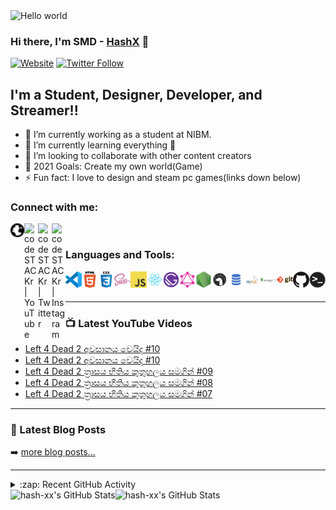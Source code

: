 <img src="https://i.ibb.co/pyGcsL1/banner.jpg" alt="Hello world">

### Hi there, I'm SMD -  [HashX][website] 👋

[![Website](https://img.shields.io/website?label=hashx.me&style=for-the-badge&url=https%3A%2F%2Fcodestackr.com)](https://hashx.me)
[![Twitter Follow](https://img.shields.io/twitter/follow/s_thiranjaya?color=1DA1F2&logo=twitter&style=for-the-badge)](https://twitter.com/intent/follow?original_referer=https%3A%2F%2Fgithub.com%2Fs_thiranjaya&screen_name=s_thiranjaya)

## I'm a Student, Designer, Developer, and Streamer!!

- 🔭 I’m currently working as a student at NIBM.
- 🌱 I’m currently learning everything 🤣
- 👯 I’m looking to collaborate with other content creators
- 🥅 2021 Goals: Create my own world(Game)
- ⚡ Fun fact: I love to design and steam pc games(links down below)

### Connect with me:

[<img align="left" alt="codeSTACKr.com" width="22px" src="https://raw.githubusercontent.com/iconic/open-iconic/master/svg/globe.svg" />][website]
[<img align="left" alt="codeSTACKr | YouTube" width="22px" src="https://cdn.jsdelivr.net/npm/simple-icons@v3/icons/youtube.svg" />][youtube]
[<img align="left" alt="codeSTACKr | Twitter" width="22px" src="https://cdn.jsdelivr.net/npm/simple-icons@v3/icons/twitter.svg" />][twitter]
[<img align="left" alt="codeSTACKr | Instagram" width="22px" src="https://cdn.jsdelivr.net/npm/simple-icons@v3/icons/instagram.svg" />][instagram]

<br />

### Languages and Tools:

<img align="left" alt="Visual Studio Code" width="26px" src="https://raw.githubusercontent.com/github/explore/80688e429a7d4ef2fca1e82350fe8e3517d3494d/topics/visual-studio-code/visual-studio-code.png" />
<img align="left" alt="HTML5" width="26px" src="https://raw.githubusercontent.com/github/explore/80688e429a7d4ef2fca1e82350fe8e3517d3494d/topics/html/html.png" />
<img align="left" alt="CSS3" width="26px" src="https://raw.githubusercontent.com/github/explore/80688e429a7d4ef2fca1e82350fe8e3517d3494d/topics/css/css.png" />
<img align="left" alt="Sass" width="26px" src="https://raw.githubusercontent.com/github/explore/80688e429a7d4ef2fca1e82350fe8e3517d3494d/topics/sass/sass.png" />
<img align="left" alt="JavaScript" width="26px" src="https://raw.githubusercontent.com/github/explore/80688e429a7d4ef2fca1e82350fe8e3517d3494d/topics/javascript/javascript.png" />
<img align="left" alt="React" width="26px" src="https://raw.githubusercontent.com/github/explore/80688e429a7d4ef2fca1e82350fe8e3517d3494d/topics/react/react.png" />
<img align="left" alt="Gatsby" width="26px" src="https://raw.githubusercontent.com/github/explore/e94815998e4e0713912fed477a1f346ec04c3da2/topics/gatsby/gatsby.png" />
<img align="left" alt="GraphQL" width="26px" src="https://raw.githubusercontent.com/github/explore/80688e429a7d4ef2fca1e82350fe8e3517d3494d/topics/graphql/graphql.png" />
<img align="left" alt="Node.js" width="26px" src="https://raw.githubusercontent.com/github/explore/80688e429a7d4ef2fca1e82350fe8e3517d3494d/topics/nodejs/nodejs.png" />
<img align="left" alt="Deno" width="26px" src="https://raw.githubusercontent.com/github/explore/361e2821e2dea67711cde99c9c40ed357061cf27/topics/deno/deno.png" />
<img align="left" alt="SQL" width="26px" src="https://raw.githubusercontent.com/github/explore/80688e429a7d4ef2fca1e82350fe8e3517d3494d/topics/sql/sql.png" />
<img align="left" alt="MySQL" width="26px" src="https://raw.githubusercontent.com/github/explore/80688e429a7d4ef2fca1e82350fe8e3517d3494d/topics/mysql/mysql.png" />
<img align="left" alt="MongoDB" width="26px" src="https://raw.githubusercontent.com/github/explore/80688e429a7d4ef2fca1e82350fe8e3517d3494d/topics/mongodb/mongodb.png" />
<img align="left" alt="Git" width="26px" src="https://raw.githubusercontent.com/github/explore/80688e429a7d4ef2fca1e82350fe8e3517d3494d/topics/git/git.png" />
<img align="left" alt="GitHub" width="26px" src="https://raw.githubusercontent.com/github/explore/78df643247d429f6cc873026c0622819ad797942/topics/github/github.png" />
<img align="left" alt="Terminal" width="26px" src="https://raw.githubusercontent.com/github/explore/80688e429a7d4ef2fca1e82350fe8e3517d3494d/topics/terminal/terminal.png" />
<br />
<br />

---

### 📺 Latest YouTube Videos

<!-- YOUTUBE:START -->
- [Left 4 Dead 2 අවසානය වෙයිද #10](https://www.youtube.com/watch?v=KpSR6AATrTQ)
- [Left 4 Dead 2 අවසානය වෙයිද #10](https://www.youtube.com/watch?v=Vs-ptvQ68JM)
- [Left 4 Dead 2 ත්‍රාසය භීතිය කුතුහලය සමගින් #09](https://www.youtube.com/watch?v=CidYI43bH7g)
- [Left 4 Dead 2  ත්‍රාසය භීතිය කුතුහලය සමගින්  #08](https://www.youtube.com/watch?v=nS8FEFz91c8)
- [Left 4 Dead 2 ත්‍රාසය භීතිය කුතුහලය සමගින් #07](https://www.youtube.com/watch?v=TmfS3u23v9M)
<!-- YOUTUBE:END -->


---

### 📕 Latest Blog Posts

<!-- BLOG-POST-LIST:START -->

<!-- BLOG-POST-LIST:END -->

➡️ [more blog posts...](https://elamalk.blogspot.com)

---

<details>
  <summary>:zap: Recent GitHub Activity</summary>
  
<!--START_SECTION:activity-->
<!--END_SECTION:activity-->

</details>

  <img align="left" alt="hash-xx's GitHub Stats" src="https://github-readme-stats.vercel.app/api?username=hash-xx&show_icons=true&hide_border=true&theme=radical" />

  <img align="left" alt="hash-xx's GitHub Stats" src="https://github-readme-stats.vercel.app/api/top-langs/?username=hash-xx&langs_count=8&hide_border=true&theme=radical" />




[website]: https://hashx.me
[twitter]: https://twitter.com/s_thiranjaya
[youtube]: https://www.youtube.com/channel/UCheZOdn_MZrHQqvtoJh4S9w
[instagram]: https://www.instagram.com/smd_thiranjaya
